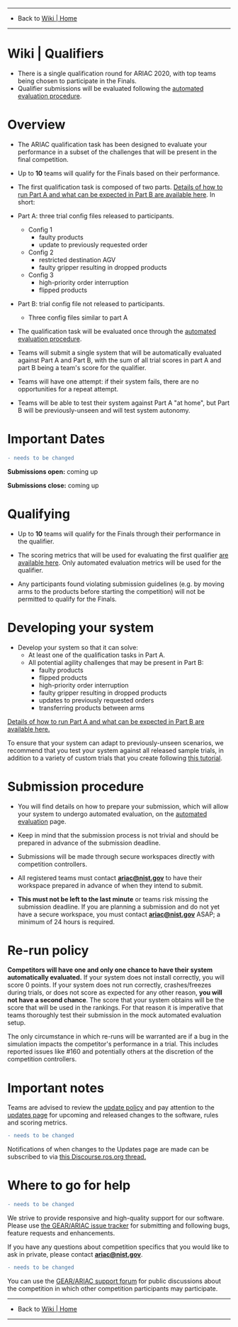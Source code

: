 -------------------------------------------------
- Back to [Wiki | Home](../README.md)
-------------------------------------------------
# Wiki | Qualifiers
- There is a single qualification round for ARIAC 2020, with top teams being chosen to participate in the Finals.
- Qualifier submissions will be evaluated following the [automated evaluation procedure](automated_evaluation.md).

# Overview

* The ARIAC qualification task has been designed to evaluate your performance in a subset of the challenges that will be present in the final competition.
* Up to **10** teams will qualify for the Finals based on their performance.

* The first qualification task is composed of two parts.
[Details of how to run Part A and what can be expected in Part B are available here](qualifer_scenarios.md).
In short:

* Part A: three trial config files released to participants.
    * Config 1
        * faulty products
        * update to previously requested order
    * Config 2
        * restricted destination AGV
        * faulty gripper resulting in dropped products
    * Config 3
        * high-priority order interruption
        * flipped products
* Part B: trial config file not released to participants.
    * Three config files similar to part A

* The qualification task will be evaluated once through the [automated evaluation procedure](automated_evaluation.md).
* Teams will submit a single system that will be automatically evaluated against Part A and Part B, with the sum of all trial scores in part A and part B being a team's score for the qualifier.
* Teams will have one attempt: if their system fails, there are no opportunities for a repeat attempt.
* Teams will be able to test their system against Part A "at home", but Part B will be previously-unseen and will test system autonomy.

# Important Dates
```diff
- needs to be changed
```
**Submissions open:** coming up

**Submissions close:** coming up

# Qualifying

* Up to **10** teams will qualify for the Finals through their performance in the qualifier. 
* The scoring metrics that will be used for evaluating the first qualifier [are available here](scoring.md).
Only automated evaluation metrics will be used for the qualifier.

* Any participants found violating submission guidelines (e.g. by moving arms to the products before starting the competition) will not be permitted to qualify for the Finals.

# Developing your system

* Develop your system so that it can solve:
   * At least one of the qualification tasks in Part A.
   * All potential agility challenges that may be present in Part B:
      * faulty products
      * flipped products
      * high-priority order interruption
      * faulty gripper resulting in dropped products
      * updates to previously requested orders
      * transferring products between arms

[Details of how to run Part A and what can be expected in Part B are available here.](qualifer_scenarios.md)

To ensure that your system can adapt to previously-unseen scenarios, we recommend that you test your system against all released sample trials, in addition to a variety of custom trials that you create following [this tutorial](configuration_spec.md).

# Submission procedure

* You will find details on how to prepare your submission, which will allow your system to undergo automated evaluation, on the [automated evaluation](automated_evaluation.md) page.
* Keep in mind that the submission process is not trivial and should be prepared in advance of the submission deadline.

* Submissions will be made through secure workspaces directly with competition controllers.
* All registered teams must contact **ariac@nist.gov** to have their workspace prepared in advance of when they intend to submit.
* **This must not be left to the last minute** or teams risk missing the submission deadline.
If you are planning a submission and do not yet have a secure workspace, you must contact **ariac@nist.gov** ASAP; a minimum of 24 hours is required.

# Re-run policy

**Competitors will have one and only one chance to have their system automatically evaluated.**
If your system does not install correctly, you will score 0 points.
If your system does not run correctly, crashes/freezes during trials, or does not score as expected for any other reason, **you will not have a second chance**.
The score that your system obtains will be the score that will be used in the rankings.
For that reason it is imperative that teams thoroughly test their submission in the mock automated evaluation setup.

The only circumstance in which re-runs will be warranted are if a bug in the simulation impacts the competitor's performance in a trial.
This includes reported issues like #160 and potentially others at the discretion of the competition controllers.

# Important notes
Teams are advised to review the [update policy](update_policy.md) and pay attention to the [updates page](updates.md) for upcoming and released changes to the software, rules and scoring metrics.
```diff
- needs to be changed
```
Notifications of when changes to the Updates page are made can be subscribed to via [this Discourse.ros.org thread.](https://discourse.ros.org/t/ariac-code-release-updates/4009/18)

# Where to go for help
```diff
- needs to be changed
```
We strive to provide responsive and high-quality support for our software.
Please use [the GEAR/ARIAC issue tracker](https://bitbucket.org/osrf/ariac/issues?status=new&status=open) for submitting and following bugs, feature requests and enhancements.

If you have any questions about competition specifics that you would like to ask in private, please contact **ariac@nist.gov**.
```diff
- needs to be changed
```
You can use the [GEAR/ARIAC support forum](https://discourse.ros.org/c/ariac-users) for public discussions about the competition in which other competition participants may participate.

-------------------------------------------------
- Back to [Wiki | Home](../README.md)
-------------------------------------------------
